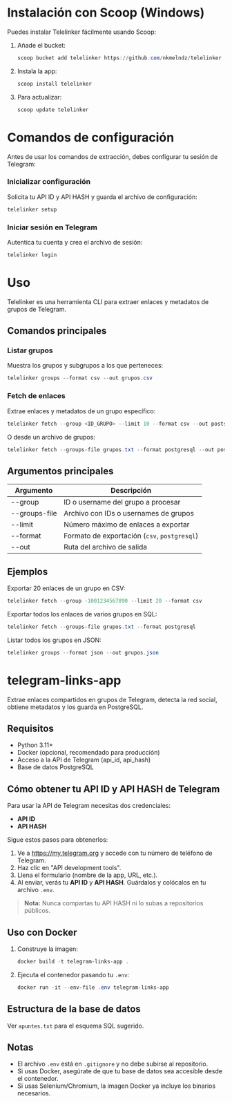 # Instalación con Scoop (Windows)

Puedes instalar Telelinker fácilmente usando Scoop:

1. Añade el bucket:
   ```powershell
   scoop bucket add telelinker https://github.com/nkmelndz/telelinker
   ```
2. Instala la app:
   ```powershell
   scoop install telelinker
   ```
3. Para actualizar:
   ```powershell
   scoop update telelinker
   ```
# Comandos de configuración

Antes de usar los comandos de extracción, debes configurar tu sesión de Telegram:

### Inicializar configuración
Solicita tu API ID y API HASH y guarda el archivo de configuración:
```powershell
telelinker setup
```

### Iniciar sesión en Telegram
Autentica tu cuenta y crea el archivo de sesión:
```powershell
telelinker login
```
# Uso

Telelinker es una herramienta CLI para extraer enlaces y metadatos de grupos de Telegram.

## Comandos principales

### Listar grupos
Muestra los grupos y subgrupos a los que perteneces:
```powershell
telelinker groups --format csv --out grupos.csv
```

### Fetch de enlaces
Extrae enlaces y metadatos de un grupo específico:
```powershell
telelinker fetch --group <ID_GRUPO> --limit 10 --format csv --out posts.csv
```

O desde un archivo de grupos:
```powershell
telelinker fetch --groups-file grupos.txt --format postgresql --out posts.sql
```

## Argumentos principales

| Argumento      | Descripción                                      |
|--------------- |--------------------------------------------------|
| --group        | ID o username del grupo a procesar                |
| --groups-file  | Archivo con IDs o usernames de grupos             |
| --limit        | Número máximo de enlaces a exportar               |
| --format       | Formato de exportación (`csv`, `postgresql`)      |
| --out          | Ruta del archivo de salida                        |

## Ejemplos

Exportar 20 enlaces de un grupo en CSV:
```powershell
telelinker fetch --group -1001234567890 --limit 20 --format csv
```

Exportar todos los enlaces de varios grupos en SQL:
```powershell
telelinker fetch --groups-file grupos.txt --format postgresql
```

Listar todos los grupos en JSON:
```powershell
telelinker groups --format json --out grupos.json
```

# telegram-links-app

Extrae enlaces compartidos en grupos de Telegram, detecta la red social, obtiene metadatos y los guarda en PostgreSQL.

## Requisitos
- Python 3.11+
- Docker (opcional, recomendado para producción)
- Acceso a la API de Telegram (api_id, api_hash)
- Base de datos PostgreSQL


## Cómo obtener tu API ID y API HASH de Telegram

Para usar la API de Telegram necesitas dos credenciales:

- **API ID**
- **API HASH**

Sigue estos pasos para obtenerlos:

1. Ve a https://my.telegram.org y accede con tu número de teléfono de Telegram.
2. Haz clic en "API development tools".
3. Llena el formulario (nombre de la app, URL, etc.).
4. Al enviar, verás tu **API ID** y **API HASH**. Guárdalos y colócalos en tu archivo `.env`.

> **Nota:** Nunca compartas tu API HASH ni lo subas a repositorios públicos.

## Uso con Docker
1. Construye la imagen:
   ```powershell
   docker build -t telegram-links-app .
   ```
2. Ejecuta el contenedor pasando tu `.env`:
   ```powershell
   docker run -it --env-file .env telegram-links-app
   ```

## Estructura de la base de datos
Ver `apuntes.txt` para el esquema SQL sugerido.

## Notas
- El archivo `.env` está en `.gitignore` y no debe subirse al repositorio.
- Si usas Docker, asegúrate de que tu base de datos sea accesible desde el contenedor.
- Si usas Selenium/Chromium, la imagen Docker ya incluye los binarios necesarios.
